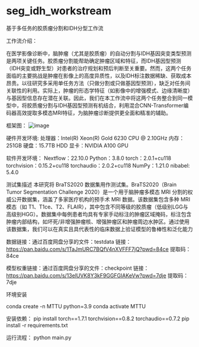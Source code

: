 # seg_idh_workstream

基于多任务的胶质瘤分割和IDH分型工作流

工作流介绍：

在医学影像诊断中，脑肿瘤（尤其是胶质瘤）的自动分割与IDH基因突变类型预测是两项关键任务。胶质瘤分割能帮助确定肿瘤区域和特征，而IDH基因型预测（IDH突变或野生型）对患者的治疗规划和预后判断至关重要。然而，这两个任务面临的主要挑战是肿瘤在影像上的高度异质性，以及IDH标注数据稀缺、获取成本昂贵。以往研究多采用单任务方法（只做分割或只做基因型预测），缺乏对任务间关联性的利用。实际上，肿瘤的形态学特征（如影像中的增强模式、边缘清晰度）与基因型信息存在潜在关联。因此，我们在本工作流中将这两个任务整合到同一模型中，将胶质瘤分割与IDH基因型预测有机结合，利用混合CNN-Transformer编码器高效提取多模态MRI特征，为脑肿瘤诊断提供更全面和精准的辅助。

框架图：
![image](https://github.com/user-attachments/assets/0846890a-ff31-4a60-813d-321eb05500d5)

硬件开发环境:
处理器：Intel(R) Xeon(R) Gold 6230 CPU @ 2.10GHz
内存：251GB
硬盘：15.7TB HDD
显卡：NVIDIA A100 GPU

软件开发环境：
Nextflow：22.10.0
Python：3.8.0
torch：2.0.1+cu118
torchvision：0.15.2+cu118
torchaudio：2.0.2+cu118
NumPy：1.21.0
nibabel: 5.4.0

测试集描述
本研究将 BraTS2020 数据集用作测试集。BraTS2020（Brain Tumor Segmentation Challenge 2020）是一个用于脑肿瘤多模态 MRI 分割的权威公开数据集，涵盖了多家医疗机构的预手术 MRI 数据。该数据集包含多种 MRI 模态（如 T1、T1ce、T2、FLAIR），其中包含不同等级的胶质瘤（低级别LGG与高级别HGG）。数据集中每例患者均具有专家手动标注的肿瘤区域掩码，标注包含肿瘤内部结构，如坏死/非增强肿瘤核、增强肿瘤区和肿瘤周边水肿区。通过使用该数据集，我们可以在真实且具代表性的临床数据上验证模型的鲁棒性和泛化能力

数据链接：通过百度网盘分享的文件：testdata
链接：https://pan.baidu.com/s/1TaJmURC7BQfV4nXVFFF7jQ?pwd=84ce 
提取码：84ce 

模型权重链接：通过百度网盘分享的文件：checkpoint
链接：https://pan.baidu.com/s/13elUVK8Y3kF9GGFGlAKeVw?pwd=7dje 
提取码：7dje 

环境安装

conda create -n MTTU python=3.9
conda activate MTTU

安装依赖：
pip install torch==1.7.1 torchvision==0.8.2 torchaudio==0.7.2
pip install -r requirements.txt

运行流程：
python main.py










